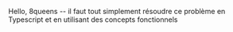 Hello, 8queens -- il faut tout simplement résoudre ce problème en Typescript et en utilisant des concepts fonctionnels
